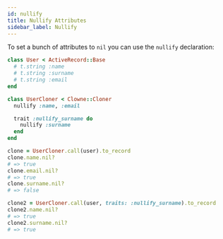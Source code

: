 ```yaml
---
id: nullify
title: Nullify Attributes
sidebar_label: Nullify
---
```


To set a bunch of attributes to `nil` you can use the `nullify` declaration:

```ruby
class User < ActiveRecord::Base
  # t.string :name
  # t.string :surname
  # t.string :email
end

class UserCloner < Clowne::Cloner
  nullify :name, :email

  trait :nullify_surname do
    nullify :surname
  end
end

clone = UserCloner.call(user).to_record
clone.name.nil?
# => true
clone.email.nil?
# => true
clone.surname.nil?
# => false

clone2 = UserCloner.call(user, traits: :nullify_surname).to_record
clone2.name.nil?
# => true
clone2.surname.nil?
# => true
```
